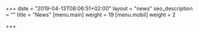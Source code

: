 +++
date = "2019-04-13T08:06:51+02:00"
layout = "news"
seo_description = ""
title = "News"
[menu.main]
weight = 19
[menu.mobil]
weight = 2

+++
